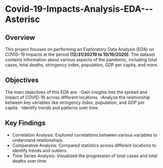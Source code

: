 # Covid-19-Impacts-Analysis-EDA---Asterisc

## Overview
This project focuses on performing an Exploratory Data Analysis (EDA) on COVID-19 Impacts at the period **(12/31/20219 to 10/19/2020)**. The dataset contains information about various aspects of the pandemic, including total cases, total deaths, stringency index, population, GDP per capita, and more.

## Objectives
The main objectives of this EDA are:
-Gain insights into the spread and impact of COVID-19 across different locations.
-Analyze the relationship between key variables like stringency index, population, and GDP per capita.
-Identify trends and patterns over time.

## Key Findings
- Correlation Analysis: Explored correlations between various variables to understand relationships.
- Comparative Analysis: Compared statistics across different locations to identify trends and outliers.
- Time Series Analysis: Visualized the progression of total cases and total deaths over time.
